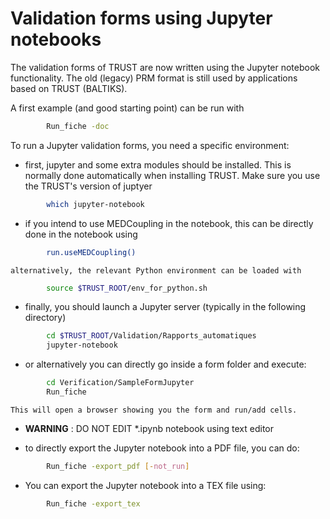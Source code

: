 # Validation forms using Jupyter notebooks

The validation forms of TRUST are now written using the Jupyter notebook functionality.
The old (legacy) PRM format is still used by applications based on TRUST (BALTIKS).

A first example (and good starting point) can be run with
```sh
        Run_fiche -doc
```

To run a Jupyter validation forms, you need a specific environment:
  - first, jupyter and some extra modules should be installed. This is normally done automatically when installing TRUST. Make sure you use the TRUST's version of juptyer
```sh
        which jupyter-notebook
```

  - if you intend to use MEDCoupling in the notebook, this can be directly done in the notebook using
```sh
        run.useMEDCoupling()
```
    alternatively, the relevant Python environment can be loaded with
```sh
        source $TRUST_ROOT/env_for_python.sh
```

  - finally, you should launch a Jupyter server (typically in the following directory)
```sh
        cd $TRUST_ROOT/Validation/Rapports_automatiques
        jupyter-notebook
```

  - or alternatively you can directly go inside a form folder and execute:
```sh
        cd Verification/SampleFormJupyter
        Run_fiche
```
    This will open a browser showing you the form and run/add cells.
    
  - **WARNING** : DO NOT EDIT *.ipynb notebook using text editor

  - to directly export the Jupyter notebook into a PDF file, you can do:
```sh
        Run_fiche -export_pdf [-not_run]
```

  - You can export the Jupyter notebook into a TEX file using:
```sh
        Run_fiche -export_tex
```


